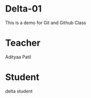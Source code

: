 # Delta-01 
This is a demo for Git and Github Class
 
# Teacher 
Adityaa Patil 

# Student 
delta student